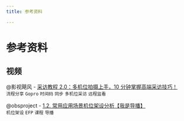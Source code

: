 ```yaml
---
title: 参考资料

---
```

# 参考资料

## 视频
@影视飓风 - [采访教程 2.0：多机位拍摄上手，10 分钟掌握高端采访技巧！](https://www.bilibili.com/video/BV1f44y1P7T6/?share_source=copy_web&vd_source=df8bc1c1d9b905f70c544175ee640ec2)
<br>
`流程分享` `Gopro` `时间码` `同步` `多机位采访` `远程监看`

@obsproject - [1.2. 常用应用场景机位架设分析【我是导播】](https://www.bilibili.com/video/BV1Ya411u7ET/?share_source=copy_web&vd_source=df8bc1c1d9b905f70c544175ee640ec2)
<br>
`机位架设` `EFP` `课程` `导播`